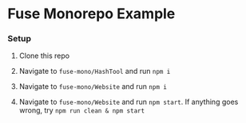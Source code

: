 # Fuse Monorepo Example

### Setup

1. Clone this repo

2. Navigate to `fuse-mono/HashTool` and run `npm i`

3. Navigate to `fuse-mono/Website` and run `npm i`

4. Navigate to `fuse-mono/Website` and run `npm start`.  If anything goes wrong, try `npm run clean & npm start`
